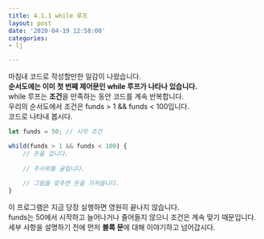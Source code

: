 ```yaml
---
title: 4.1.1 while 루프
layout: post
date: '2020-04-19 12:58:00'
categories:
- lj

---
```


마침내 코드로 작성할만한 일감이 나왔습니다.  
**순서도에는 이미 첫 번째 제어문인 while 루프가 나타나 있습니다.**  
while 루프는 **조건**을 만족하는 동안 코드를 계속 반복합니다.  
우리의 순서도에서 조건은 funds > 1 && funds < 100입니다.  
코드로 나타내 봅시다.

```javascript
let funds = 50; // 시작 조건

whild(funds > 1 && funds < 100) {
	// 돈을 겁니다.
	
	// 주사위를 굴립니다.
	
	// 그림을 맞추면 돈을 가져옵니다.
}
```

이 프로그램은 지금 당장 실행하면 영원히 끝나지 않습니다.  
funds는 50에서 시작하고 늘어나거나 줄어들지 않으니 조건은 계속 맞기 때문입니다.  
세부 사항을 설명하기 전에 먼저 **블록 문**에 대해 이야기하고 넘어갑시다.